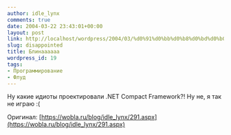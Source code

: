 ```yaml
---
author: idle_lynx
comments: true
date: 2004-03-22 23:43:01+00:00
layout: post
link: http://localhost/wordpress/2004/03/%d0%91%d0%bb%d0%b8%d0%bd%d0%b0%d0%b0%d0%b0%d0%b0%d0%b0%d0%b0/
slug: disappointed
title: Блинаааааа
wordpress_id: 19
tags:
- Программирование
- Флуд
---
```


Ну какие идиоты проектировали .NET Compact Framework?! Ну не, я так не играю :(

Оригинал: [https://wobla.ru/blog/idle_lynx/291.aspx](https://wobla.ru/blog/idle_lynx/291.aspx)
